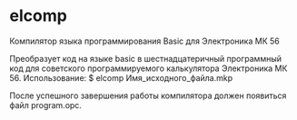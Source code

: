 # elcomp
Компилятор языка программирования Basic для Электроника МК 56

Преобразует код на языке basic в шестнадцатеричный программный код для советского программируемого калькулятора Электроника МК 56. 
Использование:
$ elcomp Имя_исходного_файла.mkp

После успешного завершения работы компилятора должен появиться файл program.opc.
